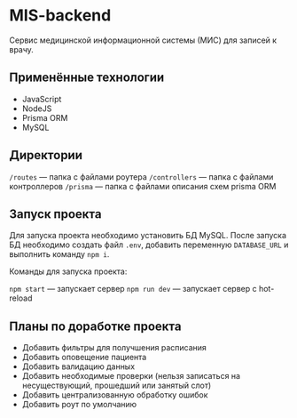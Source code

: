 # MIS-backend

Сервис медицинской информационной системы (МИС) для записей к врачу.

## Применённые технологии

- JavaScript
- NodeJS
- Prisma ORM
- MySQL

## Директории

`/routes` — папка с файлами роутера
`/controllers` — папка с файлами контроллеров
`/prisma` — папка с файлами описания схем prisma ORM

## Запуск проекта

Для запуска проекта необходимо установить БД MySQL.
После запуска БД необходимо создать файл `.env`, добавить переменную `DATABASE_URL` и выполнить команду `npm i`.

Команды для запуска проекта:

`npm start` — запускает сервер
`npm run dev` — запускает сервер с hot-reload

## Планы по доработке проекта

- Добавить фильтры для получшения расписания
- Добавить оповещение пациента
- Добавить валидацию данных
- Добавить необходимые проверки (нельзя записаться на несуществующий, прошедший или занятый слот)
- Добавить централизованную обработку ошибок
- Добавить роут по умолчанию
